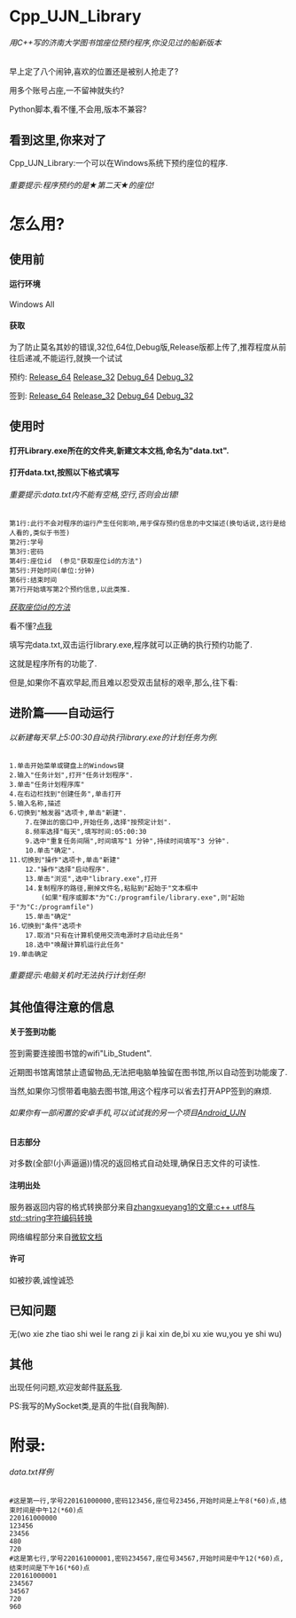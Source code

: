 # Cpp_UJN_Library
###### _用C++写的济南大学图书馆座位预约程序,你没见过的船新版本_


早上定了八个闹钟,喜欢的位置还是被别人抢走了?

用多个账号占座,一不留神就失约?

Python脚本,看不懂,不会用,版本不兼容?
## 看到这里,你来对了
Cpp_UJN_Library:一个可以在Windows系统下预约座位的程序.
###### 重要提示:程序预约的是★第二天★的座位!
# 怎么用?
## 使用前
#### 运行环境
Windows All
#### 获取
为了防止莫名其妙的错误,32位,64位,Debug版,Release版都上传了,推荐程度从前往后递减,不能运行,就换一个试试

预约: [Release_64](https://github.com/cym2018/Cpp_UJN_Library/raw/master/File/Library_Release_X64.exe) [Release_32](https://github.com/cym2018/Cpp_UJN_Library/raw/master/File/Library_Release_X32.exe) [Debug_64](https://github.com/cym2018/Cpp_UJN_Library/raw/master/File/Library_Debug_X64.exe) [Debug_32](https://github.com/cym2018/Cpp_UJN_Library/raw/master/File/Library_Debug_X32.exe) 

签到: [Release_64](https://github.com/cym2018/Cpp_UJN_Library/raw/master/File/Checkin_Release_X64.exe) [Release_32](https://github.com/cym2018/Cpp_UJN_Library/raw/master/File/Checkin_Release_X32.exe) [Debug_64](https://github.com/cym2018/Cpp_UJN_Library/raw/master/File/Checkin_Debug_X64.exe) [Debug_32](https://github.com/cym2018/Cpp_UJN_Library/raw/master/File/Checkin_Debug_X32.exe) 
## 使用时
#### 打开Library.exe所在的文件夹,新建文本文档,命名为"data.txt".
#### 打开data.txt,按照以下格式填写
###### 重要提示:data.txt内不能有空格,空行,否则会出错!
```
第1行:此行不会对程序的运行产生任何影响,用于保存预约信息的中文描述(换句话说,这行是给人看的,类似于书签)
第2行:学号
第3行:密码
第4行:座位id  (参见"获取座位id的方法")
第5行:开始时间(单位:分钟)
第6行:结束时间
第7行开始填写第2个预约信息,以此类推.
```
[_获取座位id的方法_](http://www.cym2019.xyz/library.jsp)

看不懂?[点我](https://github.com/cym2018/Cpp_UJN_Library/blob/master/README.md#datatxt样例)

填写完data.txt,双击运行library.exe,程序就可以正确的执行预约功能了.

这就是程序所有的功能了.

但是,如果你不喜欢早起,而且难以忍受双击鼠标的艰辛,那么,往下看:
## 进阶篇——自动运行
###### 以新建每天早上5:00:30自动执行library.exe的计划任务为例.
```
1.单击开始菜单或键盘上的Windows键
2.输入"任务计划",打开"任务计划程序".
3.单击"任务计划程序库"
4.在右边栏找到"创建任务",单击打开
5.输入名称,描述
6.切换到"触发器"选项卡,单击"新建".
	7.在弹出的窗口中,开始任务,选择"按预定计划".
	8.频率选择"每天",填写时间:05:00:30
	9.选中"重复任务间隔",时间填写"1 分钟",持续时间填写"3 分钟".
	10.单击"确定".
11.切换到"操作"选项卡,单击"新建"
	12."操作"选择"启动程序".
	13.单击"浏览",选中"library.exe",打开
	14.复制程序的路径,删掉文件名,粘贴到"起始于"文本框中
		(如果"程序或脚本"为"C:/programfile/library.exe",则"起始于"为"C:/programfile")
	15.单击"确定"
16.切换到"条件"选项卡
	17.取消"只有在计算机使用交流电源时才启动此任务"
	18.选中"唤醒计算机运行此任务"
19.单击确定
```
###### 重要提示:电脑关机时无法执行计划任务!
## 其他值得注意的信息
#### 关于签到功能
签到需要连接图书馆的wifi"Lib_Student".

近期图书馆离馆禁止遗留物品,无法把电脑单独留在图书馆,所以自动签到功能废了.

当然,如果你习惯带着电脑去图书馆,用这个程序可以省去打开APP签到的麻烦.
###### 如果你有一部闲置的安卓手机,可以试试我的另一个项目[Android_UJN](https://github.com/cym2018/Android_UJN)
#### 日志部分
对多数(全部!(小声逼逼))情况的返回格式自动处理,确保日志文件的可读性.
#### 注明出处
服务器返回内容的格式转换部分来自[zhangxueyang1的文章:c++ utf8与std::string字符编码转换](https://blog.csdn.net/zhangxueyang1/article/details/54178195)

网络编程部分来自[微软文档](https://docs.microsoft.com/zh-cn/windows/desktop/WinSock/windows-sockets-start-page-2)
#### 许可
如被抄袭,诚惶诚恐
## 已知问题
无(wo xie zhe tiao shi wei le rang zi ji kai xin de,bi xu xie wu,you ye shi wu)
## 其他
出现任何问题,欢迎发邮件[联系我](cym2018.xyz@qq.com).

PS:我写的MySocket类,是真的牛批(自我陶醉).
# 附录:
###### data.txt样例
```
#这是第一行,学号220161000000,密码123456,座位号23456,开始时间是上午8(*60)点,结束时间是中午12(*60)点
220161000000
123456
23456
480
720
#这是第七行,学号220161000001,密码234567,座位号34567,开始时间是中午12(*60)点,结束时间是下午16(*60)点
220161000001
234567
34567
720
960
```
